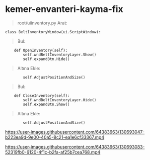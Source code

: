 # kemer-envanteri-kayma-fix

>root/uiinventory.py
>Arat:
```
class BeltInventoryWindow(ui.ScriptWindow):
```
>Bul:
```
	def OpenInventory(self):
		self.wndBeltInventoryLayer.Show()
		self.expandBtn.Hide()
```
>Altına Ekle:
```
		self.AdjustPositionAndSize()
```

>Bul:
```
	def CloseInventory(self):
		self.wndBeltInventoryLayer.Hide()
		self.expandBtn.Show()
```
>Altına Ekle:
```
		self.AdjustPositionAndSize()
```



https://user-images.githubusercontent.com/64383663/130693047-b223ea9d-9e00-40a5-8c21-ea1e6cf33367.mp4



https://user-images.githubusercontent.com/64383663/130693083-52319fb0-6120-4f1c-b2fa-af25b7cea768.mp4


